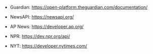 - Guardian: https://open-platform.theguardian.com/documentation/

- NewsAPI: https://newsapi.org/

- AP News: https://developer.ap.org/

- NPR: https://dev.npr.org/api/

- NYT: https://developer.nytimes.com/